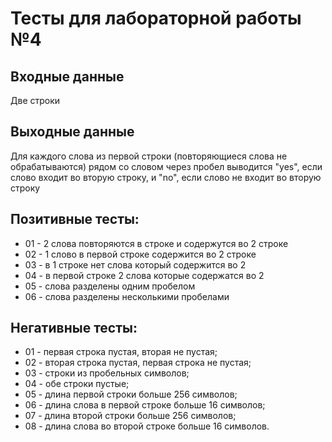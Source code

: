 # Тесты для лабораторной работы №4

## Входные данные
Две строки

## Выходные данные
Для каждого слова из первой строки (повторяющиеся слова не обрабатываются) рядом со словом через пробел выводится "yes", если слово входит во вторую строку, и "no", если слово не входит во вторую строку

## Позитивные тесты:
- 01 - 2 слова повторяются в строке и содержутся во 2 строке
- 02 - 1 слово в первой строке содержится во 2 строке
- 03 - в 1 строке нет слова который содержится во 2
- 04 - в первой строке 2 слова которые содержатся во 2
- 05 - слова разделены одним пробелом
- 06 - слова разделены несколькими пробелами
## Негативные тесты:
- 01 - первая строка пустая, вторая не пустая;
- 02 - вторая строка пустая, первая строка не пустая;
- 03 - строки из пробельных символов;
- 04 - обе строки пустые;
- 05 - длина первой строки больше 256 символов;
- 06 - длина слова в первой строке больше 16 символов;
- 07 - длина второй строки больше 256 символов;
- 08 - длина слова во второй строке больше 16 символов.